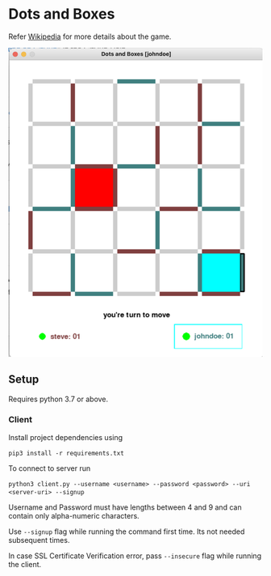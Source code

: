 # Dots and Boxes

Refer [Wikipedia](https://en.wikipedia.org/wiki/Dots_and_Boxes) for more details about the game.

![Sample image](sample.png)

## Setup

Requires python 3.7 or above.


### Client

Install project dependencies using
    
    pip3 install -r requirements.txt
    

To connect to server run 

    python3 client.py --username <username> --password <password> --uri <server-uri> --signup
    
Username and Password must have lengths between 4 and 9 and can contain only alpha-numeric characters.

Use ```--signup``` flag while running the command first time. Its not needed subsequent times.

In case SSL Certificate Verification error, pass ```--insecure``` flag while running the client. 